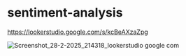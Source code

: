 # sentiment-analysis

https://lookerstudio.google.com/s/kcBeAXzaZpg

![Screenshot_28-2-2025_214318_lookerstudio google com](https://github.com/user-attachments/assets/70c5e78f-6740-436f-abcf-03991757b429)
